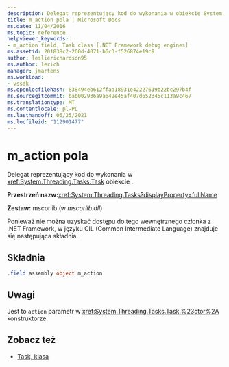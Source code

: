 ```yaml
---
description: Delegat reprezentujący kod do wykonania w obiekcie System.Threading.Tasks.Task.
title: m_action pola | Microsoft Docs
ms.date: 11/04/2016
ms.topic: reference
helpviewer_keywords:
- m_action field, Task class [.NET Framework debug engines]
ms.assetid: 201838c2-260d-4071-b6c3-f526874e19c9
author: leslierichardson95
ms.author: lerich
manager: jmartens
ms.workload:
- vssdk
ms.openlocfilehash: 838494eb612ffaa18931e42227619b22bc297b4f
ms.sourcegitcommit: bab002936a9a642e45af407d652345c113a9c467
ms.translationtype: MT
ms.contentlocale: pl-PL
ms.lasthandoff: 06/25/2021
ms.locfileid: "112901477"
---
```

# <a name="m_action-field"></a>m_action pola
Delegat reprezentujący kod do wykonania w <xref:System.Threading.Tasks.Task> obiekcie .

 **Przestrzeń nazw:**<xref:System.Threading.Tasks?displayProperty=fullName>

 **Zestaw:** mscorlib (w *mscorlib.dll*)

 Ponieważ nie można uzyskać dostępu do tego wewnętrznego członka z .NET Framework, w języku CIL (Common Intermediate Language) znajduje się następująca składnia.

## <a name="syntax"></a>Składnia

```csharp
.field assembly object m_action
```

## <a name="remarks"></a>Uwagi
 Jest to `action` parametr w <xref:System.Threading.Tasks.Task.%23ctor%2A> konstruktorze.

## <a name="see-also"></a>Zobacz też
- [Task, klasa](../../extensibility/debugger/task-class-internal-members.md)
